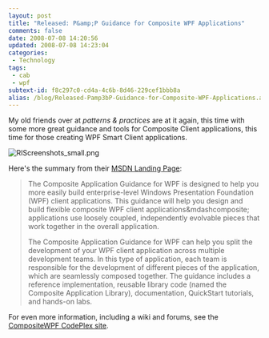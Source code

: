```yaml
---
layout: post
title: "Released: P&amp;P Guidance for Composite WPF Applications"
comments: false
date: 2008-07-08 14:20:56
updated: 2008-07-08 14:23:04
categories:
 - Technology
tags:
 - cab
 - wpf
subtext-id: f8c297c0-cd4a-4c6b-8d46-229cef1bbb8a
alias: /blog/Released-Pamp3bP-Guidance-for-Composite-WPF-Applications.aspx
---
```



My old friends over at _patterns & practices_ are at it again, this time with some more great guidance and tools for Composite Client applications, this time for those creating WPF Smart Client applications.

![RIScreenshots_small.png](http://www.codeplex.com/Project/Download/FileDownload.aspx?ProjectName=CompositeWPF&DownloadId=37985)

Here's the summary from their [MSDN Landing Page](http://msdn.microsoft.com/en-us/library/cc707819.aspx):

> The Composite Application Guidance for WPF is designed to help you more easily build enterprise-level Windows Presentation Foundation (WPF) client applications. This guidance will help you design and build flexible composite WPF client applications&mdashcomposite; applications use loosely coupled, independently evolvable pieces that work together in the overall application. 
> 
> The Composite Application Guidance for WPF can help you split the development of your WPF client application across multiple development teams. In this type of application, each team is responsible for the development of different pieces of the application, which are seamlessly composed together. The guidance includes a reference implementation, reusable library code (named the Composite Application Library), documentation, QuickStart tutorials, and hands-on labs.

For even more information, including a wiki and forums, see the [CompositeWPF CodePlex site](http://www.codeplex.com/CompositeWPF).
